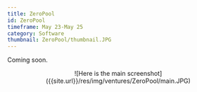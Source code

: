 ```yaml
---
title: ZeroPool
id: ZeroPool
timeframe: May 23-May 25
category: Software
thumbnail: ZeroPool/thumbnail.JPG
---
```


Coming soon.

<center>
![Here is the main screenshot]({{site.url}}/res/img/ventures/ZeroPool/main.JPG)
</center>



